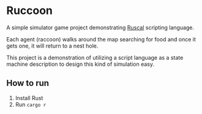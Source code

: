 # Ruccoon

A simple simulator game project demonstrating [Ruscal](https://github.com/msakuta/ruscal) scripting language.

Each agent (raccoon) walks around the map searching for food and once it gets one, it will return to a nest hole.

This project is a demonstration of utilizing a script language as a state machine description to design this kind of simulation easy.

## How to run

1. Install Rust
2. Run `cargo r`
